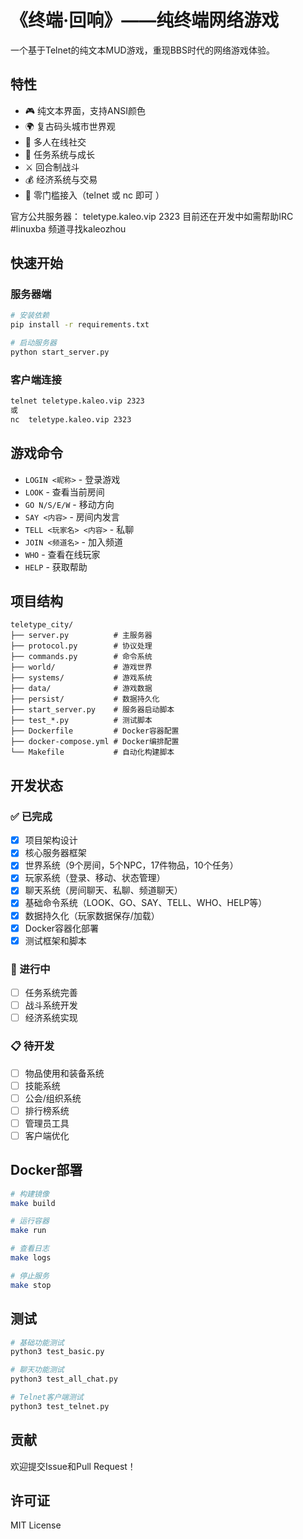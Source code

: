 # 《终端·回响》——纯终端网络游戏

一个基于Telnet的纯文本MUD游戏，重现BBS时代的网络游戏体验。

## 特性

- 🎮 纯文本界面，支持ANSI颜色
- 🌍 复古码头城市世界观
- 👥 多人在线社交
- 🎯 任务系统与成长
- ⚔️ 回合制战斗
- 💰 经济系统与交易
- 📱 零门槛接入（telnet 或 nc 即可  ）

官方公共服务器： teletype.kaleo.vip 2323  目前还在开发中如需帮助IRC #linuxba 频道寻找kaleozhou

## 快速开始

### 服务器端
```bash
# 安装依赖
pip install -r requirements.txt

# 启动服务器
python start_server.py
```


### 客户端连接
```bash
telnet teletype.kaleo.vip 2323
或
nc  teletype.kaleo.vip 2323
```

## 游戏命令

- `LOGIN <昵称>` - 登录游戏
- `LOOK` - 查看当前房间
- `GO N/S/E/W` - 移动方向
- `SAY <内容>` - 房间内发言
- `TELL <玩家名> <内容>` - 私聊
- `JOIN <频道名>` - 加入频道
- `WHO` - 查看在线玩家
- `HELP` - 获取帮助

## 项目结构

```
teletype_city/
├── server.py          # 主服务器
├── protocol.py        # 协议处理
├── commands.py        # 命令系统
├── world/             # 游戏世界
├── systems/           # 游戏系统
├── data/              # 游戏数据
├── persist/           # 数据持久化
├── start_server.py    # 服务器启动脚本
├── test_*.py          # 测试脚本
├── Dockerfile         # Docker容器配置
├── docker-compose.yml # Docker编排配置
└── Makefile           # 自动化构建脚本
```

## 开发状态

### ✅ 已完成
- [x] 项目架构设计
- [x] 核心服务器框架
- [x] 世界系统（9个房间，5个NPC，17件物品，10个任务）
- [x] 玩家系统（登录、移动、状态管理）
- [x] 聊天系统（房间聊天、私聊、频道聊天）
- [x] 基础命令系统（LOOK、GO、SAY、TELL、WHO、HELP等）
- [x] 数据持久化（玩家数据保存/加载）
- [x] Docker容器化部署
- [x] 测试框架和脚本

### 🔄 进行中
- [ ] 任务系统完善
- [ ] 战斗系统开发
- [ ] 经济系统实现

### 📋 待开发
- [ ] 物品使用和装备系统
- [ ] 技能系统
- [ ] 公会/组织系统
- [ ] 排行榜系统
- [ ] 管理员工具
- [ ] 客户端优化

## Docker部署

```bash
# 构建镜像
make build

# 运行容器
make run

# 查看日志
make logs

# 停止服务
make stop
```

## 测试

```bash
# 基础功能测试
python3 test_basic.py

# 聊天功能测试
python3 test_all_chat.py

# Telnet客户端测试
python3 test_telnet.py
```

## 贡献

欢迎提交Issue和Pull Request！

## 许可证

MIT License
